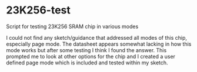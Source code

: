 # 23K256-test
Script for testing 23K256 SRAM chip in various modes

I could not find any sketch/guidance that addressed all modes of this chip, especially page mode. The datasheet appears somewhat lacking in how this mode works but after some testing I think I found the answer. This prompted me to look at other options for the chip and I created a user defined page mode which is included and tested within my sketch.
